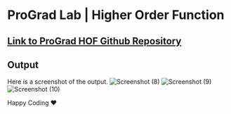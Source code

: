 
# ProGrad Lab | Higher Order Function

## [Link to ProGrad HOF Github Repository](https://github.com/prograd-org/Lab-javascript-higher-order-functions)

## Output

Here is a screenshot of the output.
![Screenshot (8)](https://user-images.githubusercontent.com/81064540/158206504-2d2e724e-b7a6-494c-ad8c-b205af903580.png)
![Screenshot (9)](https://user-images.githubusercontent.com/81064540/158206515-ebcdbaed-0349-4ba1-b905-d8884a189f45.png)
![Screenshot (10)](https://user-images.githubusercontent.com/81064540/158206526-7a439c28-4de6-4b80-bc56-6d63052382d2.png)


Happy Coding ❤️
